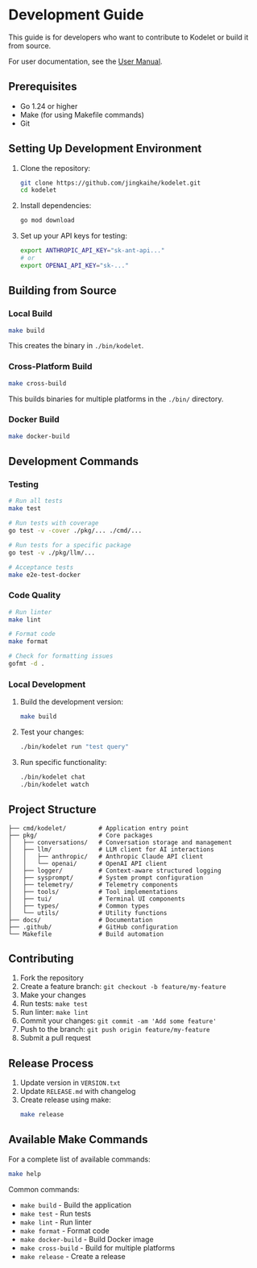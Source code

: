 # Development Guide

This guide is for developers who want to contribute to Kodelet or build it from source.

For user documentation, see the [User Manual](MANUAL.md).

## Prerequisites

- Go 1.24 or higher
- Make (for using Makefile commands)
- Git

## Setting Up Development Environment

1. Clone the repository:
   ```bash
   git clone https://github.com/jingkaihe/kodelet.git
   cd kodelet
   ```

2. Install dependencies:
   ```bash
   go mod download
   ```

3. Set up your API keys for testing:
   ```bash
   export ANTHROPIC_API_KEY="sk-ant-api..."
   # or
   export OPENAI_API_KEY="sk-..."
   ```

## Building from Source

### Local Build

```bash
make build
```

This creates the binary in `./bin/kodelet`.

### Cross-Platform Build

```bash
make cross-build
```

This builds binaries for multiple platforms in the `./bin/` directory.

### Docker Build

```bash
make docker-build
```

## Development Commands

### Testing

```bash
# Run all tests
make test

# Run tests with coverage
go test -v -cover ./pkg/... ./cmd/...

# Run tests for a specific package
go test -v ./pkg/llm/...

# Acceptance tests
make e2e-test-docker
```

### Code Quality

```bash
# Run linter
make lint

# Format code
make format

# Check for formatting issues
gofmt -d .
```

### Local Development

1. Build the development version:
   ```bash
   make build
   ```

2. Test your changes:
   ```bash
   ./bin/kodelet run "test query"
   ```

3. Run specific functionality:
   ```bash
   ./bin/kodelet chat
   ./bin/kodelet watch
   ```

## Project Structure

```
├── cmd/kodelet/         # Application entry point
├── pkg/                 # Core packages
│   ├── conversations/   # Conversation storage and management
│   ├── llm/             # LLM client for AI interactions
│   │   ├── anthropic/   # Anthropic Claude API client
│   │   └── openai/      # OpenAI API client
│   ├── logger/          # Context-aware structured logging
│   ├── sysprompt/       # System prompt configuration
│   ├── telemetry/       # Telemetry components
│   ├── tools/           # Tool implementations
│   ├── tui/             # Terminal UI components
│   ├── types/           # Common types
│   └── utils/           # Utility functions
├── docs/                # Documentation
├── .github/             # GitHub configuration
└── Makefile             # Build automation
```

## Contributing

1. Fork the repository
2. Create a feature branch: `git checkout -b feature/my-feature`
3. Make your changes
4. Run tests: `make test`
5. Run linter: `make lint`
6. Commit your changes: `git commit -am 'Add some feature'`
7. Push to the branch: `git push origin feature/my-feature`
8. Submit a pull request

## Release Process

1. Update version in `VERSION.txt`
2. Update `RELEASE.md` with changelog
3. Create release using make:
   ```bash
   make release
   ```

## Available Make Commands

For a complete list of available commands:

```bash
make help
```

Common commands:
- `make build` - Build the application
- `make test` - Run tests
- `make lint` - Run linter
- `make format` - Format code
- `make docker-build` - Build Docker image
- `make cross-build` - Build for multiple platforms
- `make release` - Create a release
